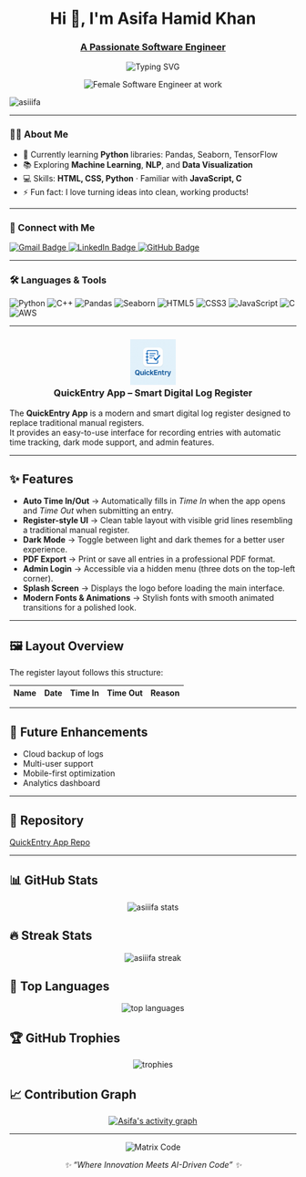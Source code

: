 <h1 align="center">Hi 👋, I'm Asifa Hamid Khan</h1>
<h3 align="center"><u>A Passionate Software Engineer</u></h3>

<!-- Animated typing banner -->
<p align="center">
  <img src="https://readme-typing-svg.herokuapp.com?font=Fira+Code&pause=900&center=true&vCenter=true&width=620&lines=Software+Engineer;Python+Developer;ML+%26+AI+Enthusiast;Always+curious+to+learn+new+things!" alt="Typing SVG" />
</p>

<!-- Hero GIF (female software engineer) -->
<p align="center">
  <img src="https://media.giphy.com/media/LMcB8XospGZO8UQq87/giphy.gif" width="400" alt="Female Software Engineer at work"/>
</p>

<!-- Profile views -->
<p align="left">
  <img src="https://komarev.com/ghpvc/?username=asiiifa&label=Profile%20views&color=0e75b6&style=flat" alt="asiiifa" />
</p>

---

### 👩‍💻 About Me
- 🌱 Currently learning **Python** libraries: Pandas, Seaborn, TensorFlow  
- 📚 Exploring **Machine Learning**, **NLP**, and **Data Visualization**  
- 💻 Skills: **HTML, CSS, Python** · Familiar with **JavaScript, C**  
- ⚡ Fun fact: I love turning ideas into clean, working products!

---

### 🧩 Connect with Me
<p align="left">
  <a href="mailto:Asifayusafzai@gmail.com" target="_blank">
    <img src="https://img.shields.io/badge/Gmail-D14836?style=for-the-badge&logo=gmail&logoColor=white" alt="Gmail Badge"/>
  </a>
  <a href="https://www.linkedin.com/in/asifa-hamid-khan" target="_blank">
    <img src="https://img.shields.io/badge/LinkedIn-0A66C2?style=for-the-badge&logo=linkedin&logoColor=white" alt="LinkedIn Badge"/>
  </a>
  <a href="https://github.com/asiiifa" target="_blank">
    <img src="https://img.shields.io/badge/GitHub-100000?style=for-the-badge&logo=github&logoColor=white" alt="GitHub Badge"/>
  </a>
</p>

---

### 🛠️ Languages & Tools
<p align="left">
  <img src="https://cdn.jsdelivr.net/gh/devicons/devicon/icons/python/python-original.svg" alt="Python" width="40" height="40"/>
  <img src="https://cdn.jsdelivr.net/gh/devicons/devicon/icons/cplusplus/cplusplus-original.svg" width="60" height="60" alt="C++"/>
  <img src="https://cdn.jsdelivr.net/gh/devicons/devicon/icons/pandas/pandas-original.svg" alt="Pandas" width="40" height="40"/>
  <img src="https://seaborn.pydata.org/_static/logo-wide-lightbg.svg" alt="Seaborn" width="80" height="40"/>
  <img src="https://cdn.jsdelivr.net/gh/devicons/devicon/icons/html5/html5-original.svg" alt="HTML5" width="40" height="40"/>
  <img src="https://cdn.jsdelivr.net/gh/devicons/devicon/icons/css3/css3-original.svg" alt="CSS3" width="40" height="40"/>
  <img src="https://cdn.jsdelivr.net/gh/devicons/devicon/icons/javascript/javascript-original.svg" alt="JavaScript" width="40" height="40"/>
  <img src="https://cdn.jsdelivr.net/gh/devicons/devicon/icons/c/c-original.svg" alt="C" width="40" height="40"/>
  <img src="https://cdn.jsdelivr.net/npm/simple-icons@v9/icons/amazonaws.svg" width="60" height="60" alt="AWS"/>


</p>

---


<h3 align="center">
  <img src="quickentry_logo.png.png" alt="QuickEntry Logo" width="80"/>
  <br>
  QuickEntry App – Smart Digital Log Register
</h3>



The **QuickEntry App** is a modern and smart digital log register designed to replace traditional manual registers.  
It provides an easy-to-use interface for recording entries with automatic time tracking, dark mode support, and admin features.  

---

## ✨ Features  
- **Auto Time In/Out** → Automatically fills in *Time In* when the app opens and *Time Out* when submitting an entry.  
- **Register-style UI** → Clean table layout with visible grid lines resembling a traditional manual register.  
- **Dark Mode** → Toggle between light and dark themes for a better user experience.  
- **PDF Export** → Print or save all entries in a professional PDF format.  
- **Admin Login** → Accessible via a hidden menu (three dots on the top-left corner).  
- **Splash Screen** → Displays the logo before loading the main interface.  
- **Modern Fonts & Animations** → Stylish fonts with smooth animated transitions for a polished look.  

---

## 🖼️ Layout Overview  
The register layout follows this structure:  

| Name | Date | Time In | Time Out | Reason |  
|------|------|---------|----------|--------|  

---

## 🚀 Future Enhancements  
- Cloud backup of logs  
- Multi-user support  
- Mobile-first optimization  
- Analytics dashboard  

---

## 🔗 Repository  
[QuickEntry App Repo](https://github.com/Asiiifa/quick-entry-app)

---


## 📊 GitHub Stats
<p align="center">
  <img src="https://github-readme-stats.vercel.app/api?username=asiiifa&show_icons=true&theme=tokyonight" alt="asiiifa stats" />
</p>

## 🔥 Streak Stats
<p align="center">
  <img src="https://github-readme-streak-stats.herokuapp.com/?user=asiiifa&theme=tokyonight" alt="asiiifa streak" />
</p>

## 🌟 Top Languages
<p align="center">
  <img src="https://github-readme-stats.vercel.app/api/top-langs/?username=asiiifa&layout=compact&theme=tokyonight" alt="top languages" />
</p>

## 🏆 GitHub Trophies
<p align="center">
  <img src="https://github-profile-trophy.vercel.app/?username=asiiifa&theme=onedark&no-frame=true&margin-w=8" alt="trophies" />
</p>

## 📈 Contribution Graph 
<p align="center">
  <a href="https://github.com/ashutosh00710/github-readme-activity-graph">
    <img src="https://github-readme-activity-graph.vercel.app/graph?username=asiiifa&theme=tokyo-night" alt="Asifa's activity graph"/>
  </a>
</p>

---

<!-- Closing GIF (female coder) -->
<p align="center">
  <img src="https://media.giphy.com/media/xT9IgzoKnwFNmISR8I/giphy.gif" width="400" alt="Matrix Code"/>
</p>





<p align="center">
  <i>✨ “Where Innovation Meets AI-Driven Code” ✨</i>
</p>

